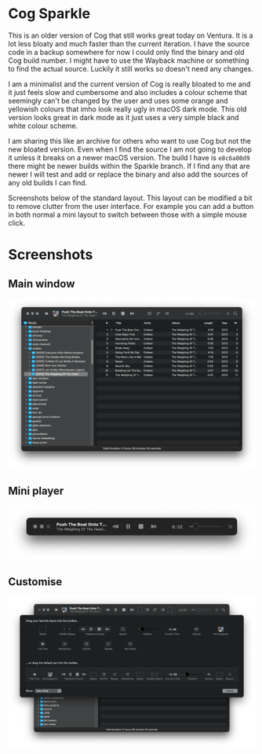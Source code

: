 # Cog Sparkle

This is an older version of Cog that still works great today on Ventura. It is a lot less bloaty and much faster than the current iteration. I have the source code in a backup somewhere for now I could only find the binary and old Cog build number. I might have to use the Wayback machine or something to find the actual source. Luckily it still works so doesn't need any changes.

I am a minimalist and the current version of Cog is really bloated to me and it just feels slow and cumbersome and also includes a colour scheme that seemingly can't be changed by the user and uses some orange and yellowish colours that imho look really ugly in macOS dark mode. This old version looks great in dark mode as it just uses a very simple black and white colour scheme.

I am sharing this like an archive for others who want to use Cog but not the new bloated version. Even when I find the source I am not going to develop it unless it breaks on a newer macOS version. The build I have is ```e8c6a00d9``` there might be newer builds within the Sparkle branch. If I find any that are newer I will test and add or replace the binary and also add the sources of any old builds I can find.

Screenshots below of the standard layout. This layout can be modified a bit to remove clutter from the user interface. For example you can add a button in both normal a mini layout to switch between those with a simple mouse click.

# Screenshots
## Main window
![main](https://raw.githubusercontent.com/zearp/cog/main/main.png)
## Mini player
![mini](https://raw.githubusercontent.com/zearp/cog/main/mini.png)
## Customise
![customise](https://raw.githubusercontent.com/zearp/cog/main/customise.png)
